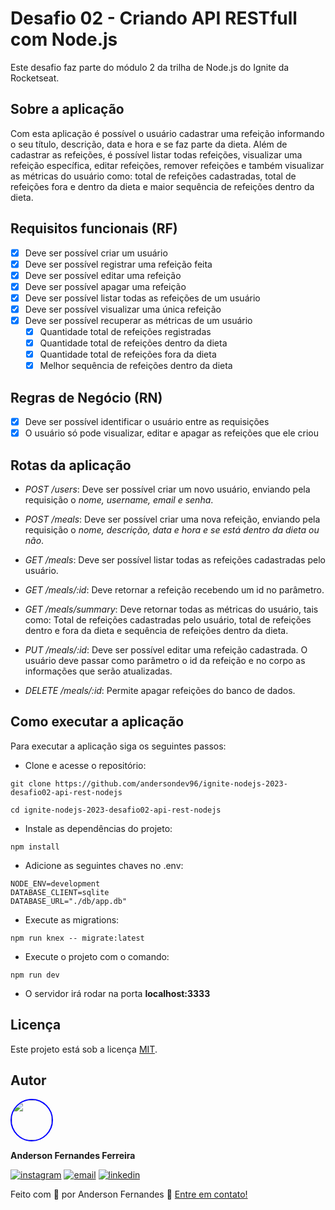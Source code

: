 # Desafio 02 - Criando API RESTfull com Node.js
Este desafio faz parte do módulo 2 da trilha de Node.js do Ignite da Rocketseat.

## Sobre a aplicação
Com esta aplicação é possível o usuário cadastrar uma refeição informando o seu título, descrição, data e hora e se faz parte da dieta.
Além de cadastrar as refeições, é possível listar todas refeições, visualizar uma refeição específica, editar refeições, remover refeições e também visualizar as métricas do usuário como: total de refeições cadastradas, total de refeições fora e dentro da dieta e maior sequência de refeições dentro da dieta.

## Requisitos funcionais (RF)

- [x] Deve ser possível criar um usuário
- [x] Deve ser possível registrar uma refeição feita
- [x] Deve ser possível editar uma refeição
- [x] Deve ser possível apagar uma refeição
- [x] Deve ser possível listar todas as refeições de um usuário
- [x] Deve ser possível visualizar uma única refeição
- [x] Deve ser possível recuperar as métricas de um usuário
    - [x] Quantidade total de refeições registradas
    - [x] Quantidade total de refeições dentro da dieta
    - [x] Quantidade total de refeições fora da dieta
    - [x] Melhor sequência de refeições dentro da dieta

## Regras de Negócio (RN)
- [x] Deve ser possível identificar o usuário entre as requisições
- [x] O usuário só pode visualizar, editar e apagar as refeições que ele criou

## Rotas da aplicação
- *POST /users*: Deve ser possível criar um novo usuário, enviando pela requisição o *nome, username, email e senha*.

- *POST /meals*: Deve ser possível criar uma nova refeição, enviando pela requisição o *nome, descrição, data e hora e se está dentro da dieta ou não*.

- *GET /meals*: Deve ser possível listar todas as refeições cadastradas pelo usuário.

- *GET /meals/:id*: Deve retornar a refeição recebendo um id no parâmetro.

- *GET /meals/summary*: Deve retornar todas as métricas do usuário, tais como: Total de refeições cadastradas pelo usuário, total de refeições dentro e fora da dieta e sequência de refeições dentro da dieta.

- *PUT /meals/:id*: Deve ser possível editar uma refeição cadastrada. O usuário deve passar como parâmetro o id da refeição e no corpo as informações que serão atualizadas.

- *DELETE /meals/:id*: Permite apagar refeições do banco de dados.

## Como executar a aplicação
Para executar a aplicação siga os seguintes passos:

- Clone e acesse o repositório:
```
git clone https://github.com/andersondev96/ignite-nodejs-2023-desafio02-api-rest-nodejs
```
```
cd ignite-nodejs-2023-desafio02-api-rest-nodejs
```

- Instale as dependências do projeto:
```
npm install
```
- Adicione as seguintes chaves no .env:
```
NODE_ENV=development
DATABASE_CLIENT=sqlite
DATABASE_URL="./db/app.db"
```

- Execute as migrations:
```
npm run knex -- migrate:latest
```   
- Execute o projeto com o comando:
```
npm run dev
```
- O servidor irá rodar na porta **localhost:3333**

## Licença

Este projeto está sob a licença [MIT](LICENSE).

## Autor

<img src="https://avatars.githubusercontent.com/u/49786548?v=4" width="64" style="border: 2px solid blue; border-radius: 50px" />

**Anderson Fernandes Ferreira**

[![instagram](https://img.shields.io/badge/-Instagram-%23E4405F?style=for-the-badge&logo=instagram&logoColor=white)](https://instagram.com/anderson_ff13)
[![email](https://img.shields.io/badge/-Gmail-%23333?style=for-the-badge&logo=gmail&logoColor=white)](mailto:andersonfferreira96@gmail.com.br)
[![linkedin](https://img.shields.io/badge/-LinkedIn-%230077B5?style=for-the-badge&logo=linkedin&logoColor=white)](https://www.linkedin.com/in/anderson-fernandes96/)

Feito com 💚 por Anderson Fernandes 👋 [Entre em contato!](https://www.linkedin.com/in/anderson-fernandes96/)

